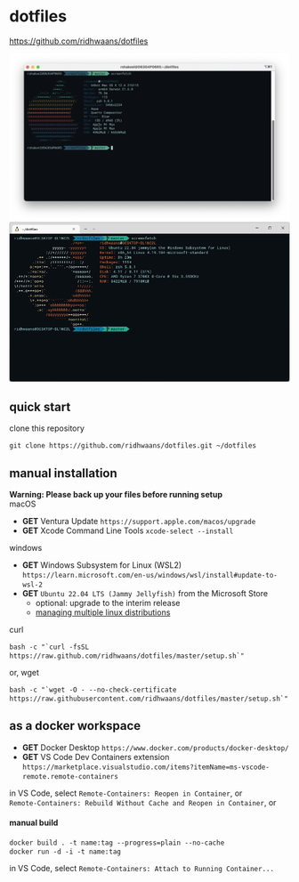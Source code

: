 # dotfiles
 https://github.com/ridhwaans/dotfiles

![screenfetch_mac](images/screenfetch-mac.png)
![screenfetch_windows](images/screenfetch-windows.png)

## quick start
clone this repository
```
git clone https://github.com/ridhwaans/dotfiles.git ~/dotfiles
```

## manual installation
**Warning: Please back up your files before running setup**  
macOS
- **GET** Ventura Update `https://support.apple.com/macos/upgrade`
- **GET** Xcode Command Line Tools `xcode-select --install`

windows
- **GET** Windows Subsystem for Linux (WSL2) `https://learn.microsoft.com/en-us/windows/wsl/install#update-to-wsl-2`
- **GET** `Ubuntu 22.04 LTS (Jammy Jellyfish)` from the Microsoft Store
    - optional: upgrade to the interim release
    - [managing multiple linux distributions](https://learn.microsoft.com/en-us/windows/wsl/wsl-config#managing-multiple-linux-distributions)   

curl
```
bash -c "`curl -fsSL https://raw.github.com/ridhwaans/dotfiles/master/setup.sh`"
```
or, wget
```
bash -c "`wget -O - --no-check-certificate https://raw.githubusercontent.com/ridhwaans/dotfiles/master/setup.sh`"
```

## as a docker workspace
- **GET** Docker Desktop `https://www.docker.com/products/docker-desktop/`  
- **GET** VS Code Dev Containers extension `https://marketplace.visualstudio.com/items?itemName=ms-vscode-remote.remote-containers`  

in VS Code, select `Remote-Containers: Reopen in Container`, or  
`Remote-Containers: Rebuild Without Cache and Reopen in Container`, or  

#### manual build
```
docker build . -t name:tag --progress=plain --no-cache
docker run -d -i -t name:tag
```
in VS Code, select `Remote-Containers: Attach to Running Container...`   



